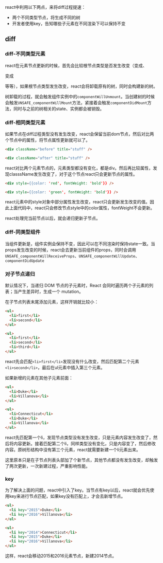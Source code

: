 react中利用以下两点，来将diff过程提速：
- 两个不同类型节点，将生成不同的树
- 开发者使用key，告知哪些子元素在不同渲染下可以保持不变

## diff
### diff-不同类型元素
react在元素节点更新的时候，首先会比较根节点类型是否发生改变（<a>变成<span>、<p>变成<div>等等），如果根节点类型发生改变，react会将卸载原有的树，同时会构建新的树。

树卸载的过程，就会触发组件实例中的`componentWillUnmount`。当创建树的时候会触发`UNSAFE_componentWillMount`方法，紧接着会触发`componentDidMount`方法，同时与之前的树相关的state、实例都会被销毁。

### diff-相同类型元素
如果节点在diff过程类型没有发生改变，react会保留当前dom节点，然后对比两个节点中的属性，将节点属性更新就可以了。
```html
<div className="before" title="stuff" />

<div className="after" title="stuff" />
```
react对比两个元素节点的，元素类型都没有变化，都是div。然后再比较属性，发现classsName发生改变了，对于这个节点react只会更新节点的属性。


```html
<div style={{color: 'red', fontWeight: 'bold'}} />

<div style={{color: 'green', fontWeight: 'bold'}} />
```
react元素中的style对象中部分属性发生改变，react只会更新发生改变的值。因此上面代码中，react只会修改节点style中的color属性，fontWeight不会更新。

react处理完当前节点以后，就会递归更新子节点。

### diff-同类型组件
当组件更新是，组件实例会保持不变，因此可以在不同渲染时保持state一致。当props发生改变的时候，react会去更新当前组件的props，同时会调用`UNSAFE_componentWillReceiveProps`、`UNSAFE_componentWillUpdate`、`componentDidUpdate`

### 对子节点递归
默认情况下，当递归 DOM 节点的子元素时，React 会同时遍历两个子元素的列表；当产生差异时，生成一个 mutation。

在子节点列表末尾添加元素，这样开销就比较小：
```html
<ul>
  <li>first</li>
  <li>second</li>
</ul>

<ul>
  <li>first</li>
  <li>second</li>
  <li>third</li>
</ul>
```
react先会匹配`<li>first</li>`发现没有什么改变，然后匹配第二个元素`<li>second</li>`，最后在ul元素中插入第三个元素。

如果新增的元素在其他子元素前面：
```html
<ul>
  <li>Duke</li>
  <li>Villanova</li>
</ul>

<ul>
  <li>Connecticut</li>
  <li>Duke</li>
  <li>Villanova</li>
</ul>
```
react先匹配第一个li，发现节点类型没有发生改变，只是元素内容发生改变了，然后将内容更新。接着匹配第二个li，同样类型没有变化，只是内容变了，然后修改内容。原树形结构中没有第三个元素，react就需要新建一个li元素出来。

这里原本只是在子节点列表头部加了个新节点，其他节点都没有发生改变，却触发了两次更新，一次新建过程，严重影响性能。

### key
为了解决上面的问题，react中引入了key。当节点有key以后，react就会优先使用key来进行节点匹配，如果key没有匹配上，才会去新增节点。
```html
<ul>
  <li key="2015">Duke</li>
  <li key="2016">Villanova</li>
</ul>

<ul>
  <li key="2014">Connecticut</li>
  <li key="2015">Duke</li>
  <li key="2016">Villanova</li>
</ul>
```
这样，react会移动2015和2016元素节点，新建2014节点。